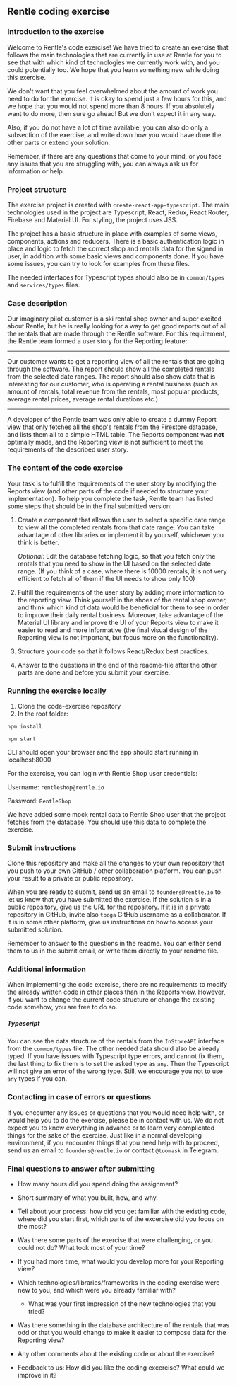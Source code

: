 ## Rentle coding exercise

### Introduction to the exercise

Welcome to Rentle's code exercise! We have tried to create an exercise that follows the main technologies that are currently in use at Rentle for you to see that with which kind of technologies we currently work with, and you could potentially too. We hope that you learn something new while doing this exercise.

We don't want that you feel overwhelmed about the amount of work you need to do for the exercise. It is okay to spend just a few hours for this, and we hope that you would not spend more than 8 hours. If you absolutely want to do more, then sure go ahead! But we don't expect it in any way. 

Also, if you do not have a lot of time available, you can also do only a subsection of the exercise, and write down how you would have done the other parts or extend your solution.

Remember, if there are any questions that come to your mind, or you face any issues that you are struggling with, you can always ask us for information or help.

### Project structure

The exercise project is created with `create-react-app-typescript`.
The main technologies used in the project are Typescript, React, Redux, React Router, Firebase and Material UI. For styling, the project uses JSS.

The project has a basic structure in place with examples of some views, components, actions and reducers.
There is a basic authentication logic in place and logic to fetch the correct shop and rentals data for the signed in user, in addition with some basic views and components done. If you have some issues, you can try to look for examples from these files.

The needed interfaces for Typescript types should also be in `common/types` and `services/types` files.

### Case description

Our imaginary pilot customer is a ski rental shop owner and super excited about Rentle, but he is really looking for a way to get good reports out of all the rentals that are made through the Rentle software.
For this requirement, the Rentle team formed a user story for the Reporting feature:

---

Our customer wants to get a reporting view of all the rentals that are going through the software.
The report should show all the completed rentals from the selected date ranges.
The report should also show data that is interesting for our customer, who is operating a rental business (such as amount of rentals, total revenue from the rentals, most popular products, average rental prices, average rental durations etc.)

---

A developer of the Rentle team was only able to create a dummy Report view that only fetches all the shop's rentals from the Firestore database, and lists them all to a simple HTML table. The Reports component was **not** optimally made, and the Reporting view is not sufficient to meet the requirements of the described user story.

### The content of the code exercise

Your task is to fulfill the requirements of the user story by modifying the Reports view (and other parts of the code if needed to structure your implementation).
To help you complete the task, Rentle team has listed some steps that should be in the final submitted version:

1. Create a component that allows the user to select a specific date range to view all the completed rentals from that date range. You can take advantage of other libraries or implement it by yourself, whichever you think is better.

   *Optional*: Edit the database fetching logic, so that you fetch only the rentals that you need to show in the UI based on the selected date range. (If you think of a case, where there is 10000 rentals, it is not very efficient to fetch all of them if the UI needs to show only 100)

2. Fulfill the requirements of the user story by adding more information to the reporting view. Think yourself in the shoes of the rental shop owner, and think which kind of data would be beneficial for them to see in order to improve their daily rental business. Moreover, take advantage of the Material UI library and improve the UI of your Reports view to make it easier to read and more informative (the final visual design of the Reporting view is not important, but focus more on the functionality).

3. Structure your code so that it follows React/Redux best practices.

4. Answer to the questions in the end of the readme-file after the other parts are done and before you submit your exercise.

### Running the exercise locally

1. Clone the code-exercise repository
2. In the root folder:

`npm install`


`npm start`



CLI should open your browser and the app should start running in localhost:8000

For the exercise, you can login with Rentle Shop user credentials:

Username: `rentleshop@rentle.io`

Password: `RentleShop`


We have added some mock rental data to Rentle Shop user that the project fetches from the database. You should use this data to complete the exercise.

### Submit instructions

Clone this repository and make all the changes to your own repository that you push to your own GitHub / other collaboration platform. You can push your result to a private or public repository.

When you are ready to submit, send us an email to `founders@rentle.io` to let us know that you have submitted the exercise. If the solution is in a public repository, give us the URL for the repository. If it is in a private repository in GitHub, invite also `tooga` GitHub username as a collaborator. If it is in some other platform, give us instructions on how to access your submitted solution.

Remember to answer to the questions in the readme. You can either send them to us in the submit email, or write them directly to your readme file.

### Additional information

When implementing the code exercise, there are no requirements to modify the already written code in other places than in the Reports view.
However, if you want to change the current code structure or change the existing code somehow, you are free to do so.

##### Typescript
You can see the data structure of the rentals from the `InStoreAPI` interface from the `common/types` file. The other needed data should also be already typed.
If you have issues with Typescript type errors, and cannot fix them, the last thing to fix them is to set the asked type as `any`. Then the Typescript will not give an error of the wrong type. Still, we encourage you not to use `any` types if you can.

### Contacting in case of errors or questions
If you encounter any issues or questions that you would need help with, or would help you to do the exercise, please be in contact with us.
We do not expect you to know everything in advance or to learn very complicated things for the sake of the exercise. Just like in a normal developing environment, if you encounter things that you need help with to proceed, send us an email to `founders@rentle.io` or contact `@toomask` in Telegram.

### Final questions to answer after submitting

- How many hours did you spend doing the assignment?

- Short summary of what you built, how, and why.

- Tell about your process: how did you get familiar with the existing code, where did you start first, which parts of the excercise did you focus on the most?

- Was there some parts of the exercise that were challenging, or you could not do? What took most of your time?

- If you had more time, what would you develop more for your Reporting view?

- Which technologies/libraries/frameworks in the coding exercise were new to you, and which were you already familiar with?

  - What was your first impression of the new technologies that you tried?

- Was there something in the database architecture of the rentals that was odd or that you would change to make it easier to compose data for the Reporting view?

- Any other comments about the existing code or about the exercise?

- Feedback to us: How did you like the coding excercise? What could we improve in it?